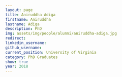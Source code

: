 ```yaml
---
layout: page
title: Aniruddha Adiga
firstname: Aniruddha
lastname: Adiga
description: PhD 
img: assets/img/people/alumni/aniruddha-adiga.jpg
redirect: 
linkedin_username: 
github_username: 
current_position: University of Virginia
category: PhD Graduates
show: true
year: 2018
---
```

